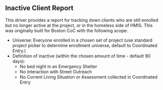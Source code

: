 ## Inactive Client Report

This driver provides a report for tracking down clients who are still enrolled but no longer active at the project, or in the homeless side of HMIS.  This was originally built for Boston CoC with the following scope:

- Universe: Everyone enrolled in a chosen set of project (use standard project picker to determine enrollment universe, default to Coordinated Entry.)
- Definition of inactive (within the chosen amount of time - default 90 days):
  * No bed night in an Emergency Shelter
  * No interaction with Street Outreach
  * No Current Living Situation or Assessment collected in Coordinated Entry
